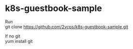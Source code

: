 # k8s-guestbook-sample
Run <br>
 git clone https://github.com/2vcps/k8s-guestbook-sample.git
 
If no git <br>
yum install git

